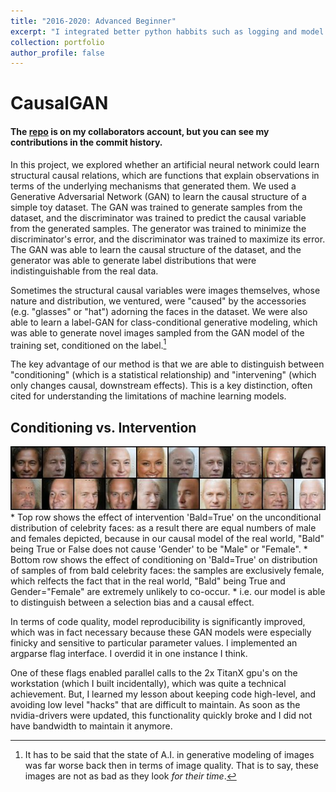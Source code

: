 ```yaml
---
title: "2016-2020: Advanced Beginner"
excerpt: "I integrated better python habbits such as logging and model versioning in my research into A.I., which investigated causal and mechanistic representations of neural networks."
collection: portfolio
author_profile: false
---
```


# CausalGAN
#### The [repo](https://github.com/mkocaoglu/CausalGAN) is on my collaborators account, but you can see my contributions in the commit history.

In this project, we explored whether an artificial neural network could learn structural causal relations, which are functions that explain observations in terms of the underlying mechanisms that generated them. We used a Generative Adversarial Network (GAN) to learn the causal structure of a simple toy dataset. The GAN was trained to generate samples from the dataset, and the discriminator was trained to predict the causal variable from the generated samples. The generator was trained to minimize the discriminator's error, and the discriminator was trained to maximize its error. The GAN was able to learn the causal structure of the dataset, and the generator was able to generate label distributions that were indistinguishable from the real data.



Sometimes the structural causal variables were images themselves, whose nature and distribution, we ventured, were "caused" by the accessories (e.g.  "glasses" or "hat") adorning the faces in the dataset. We were also able to learn a label-GAN for class-conditional generative modeling, which was able to generate novel images sampled from the GAN model of the training set, conditioned on the label.[^1]

The key advantage of our method is that we are able to distinguish between "conditioning" (which is a statistical relationship) and "intervening" (which only changes causal, downstream effects). This is a key distinction, often cited for understanding the limitations of machine learning models.

## Conditioning vs. Intervention
<img src="/images/190001_intvcond_Bald=1_2x10.png">
* Top row shows the effect of intervention 'Bald=True' on the unconditional distribution of celebrity faces: as a result there are equal numbers of male and females depicted, because in our causal model of the real world, "Bald" being True or False does not cause 'Gender' to be "Male" or "Female".
* Bottom row shows the effect of conditioning on 'Bald=True' on distribution of samples of from bald celebrity faces: the samples are exclusively female, which relfects the fact that in the real world, "Bald" being True and Gender="Female" are extremely unlikely to co-occur. 
* i.e. our model is able to distinguish between a selection bias and a causal effect.


[^1]: It has to be said that the state of A.I. in generative modeling of images was far worse back then in terms of image quality. That is to say, these images are not as bad as they look _for their time_.



In terms of code quality, model reproducibility is significantly improved, which was in fact necessary because these GAN models were especially finicky and sensitive to particular parameter values. I implemented an argparse flag interface. I overdid it in one instance I think.

One of these flags enabled parallel calls to the 2x TitanX gpu's on the workstation (which I built incidentally), which was quite a technical achievement. But, I learned my lesson about keeping code high-level, and avoiding low level "hacks" that are difficult to maintain. As soon as the nvidia-drivers were updated, this functionality quickly broke and I did not have bandwidth to maintain it anymore.






